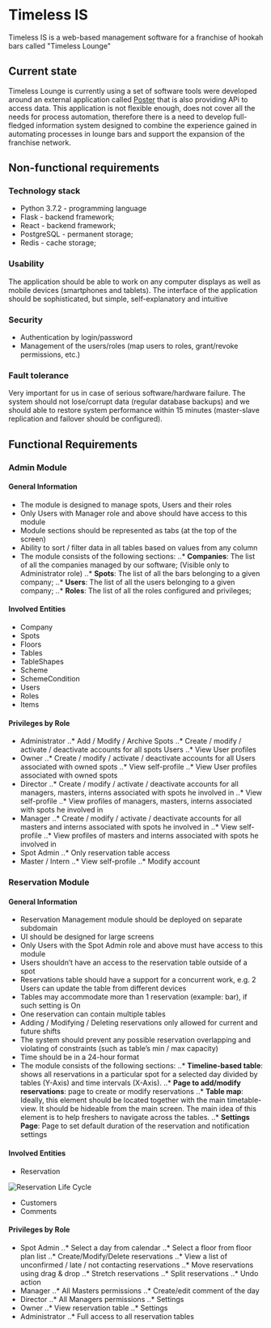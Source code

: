 # Timeless IS

Timeless IS is a web-based management software for a franchise of hookah bars called "Timeless Lounge"

## Current state

Timeless Lounge is currently using a set of software tools were developed around an external application called [Poster](https://joinposter.com/en) that is also providing APi to access data.
This application is not flexible enough, does not cover all the needs for process automation, therefore there is a need to develop full-fledged information system designed to combine the experience gained in automating processes in lounge bars and support the expansion of the franchise network.

## Non-functional requirements

### Technology stack

* Python 3.7.2 - programming language
* Flask - backend framework;
* React - backend framework;
* PostgreSQL - permanent storage;
* Redis - cache storage;

### Usability

The application should be able to work on any computer displays as well as mobile devices (smartphones and tablets). The interface of the application should be sophisticated, but simple, self-explanatory and intuitive

### Security

* Authentication by login/password
* Management of the users/roles (map users to roles, grant/revoke permissions, etc.)

### Fault tolerance

Very important for us in case of serious software/hardware failure. The system should not lose/corrupt data (regular database backups) and we should able to restore system performance within 15 minutes (master-slave replication and failover should be configured).

## Functional Requirements

### Admin Module

#### General Information

* The module is designed to manage spots, Users and their roles
* Only Users with Manager role and above should have access to this module
* Module sections should be represented as tabs (at the top of the screen)
* Ability to sort / filter data in all tables based on values ​​from any column
* The module consists of the following sections:
..* **Companies**: The list of all the companies managed by our software; (Visible only to Administrator role)
..* **Spots**: The list of all the bars belonging to a given company;
..* **Users**: The list of all the users belonging to a given company;
..* **Roles**: The list of all the roles configured and privileges;

#### Involved Entities

* Company
* Spots
* Floors
* Tables
* TableShapes
* Scheme
* SchemeCondition
* Users
* Roles
* Items

#### Privileges by Role

* Administrator
..* Add / Modify / Archive Spots
..* Create / modify / activate / deactivate accounts for all spots Users
..* View User profiles
* Owner
..* Create / modify / activate / deactivate accounts for all Users associated with owned spots
..* View self-profile
..* View User profiles associated with owned spots
* Director
..* Create / modify / activate / deactivate accounts for all managers, masters, interns associated with spots he involved in
..* View self-profile
..* View profiles of managers, masters, interns associated with spots he involved in
* Manager
..* Create / modify / activate / deactivate accounts for all masters and interns associated with spots he involved in
..* View self-profile
..* View profiles of masters and interns associated with spots he involved in
* Spot Admin
..* Only reservation table access
* Master / Intern
..* View self-profile
..* Modify account

### Reservation Module

#### General Information

* Reservation Management module should be deployed on separate subdomain
* UI should be designed for large screens
* Only Users with the Spot Admin role and above must have access to this module
* Users shouldn’t have an access to the reservation table outside of a spot
* Reservations table should have a support for a concurrent work, e.g. 2 Users can update the table from different devices
* Tables may accommodate more than 1 reservation (example: bar), if such setting is On
* One reservation can contain multiple tables
* Adding / Modifying / Deleting reservations only allowed for current and future shifts
* The system should prevent any possible reservation overlapping and violating of constraints (such as table’s min / max capacity)
* Time should be in a 24-hour format
* The module consists of the following sections:
..* **Timeline-based table**: shows all reservations in a particular spot for a selected day divided by tables (Y-Axis) and time intervals (X-Axis).
..* **Page to add/modify reservations**: page to create or modify reservations
..* **Table map**: Ideally, this element should be located together with the main timetable-view. It should be hideable from the main screen. The main idea of this element is to help freshers to navigate across the tables.
..* **Settings Page**: Page to set default duration of the reservation and notification settings

#### Involved Entities

* Reservation

![Reservation Life Cycle](https://drive.google.com/open?id=1TK7qZoj7DB68BI48PlLHac4LxkBTAc56)

* Customers
* Comments

#### Privileges by Role

* Spot Admin
..* Select a day from calendar
..* Select a floor from floor plan list
..* Create/Modify/Delete reservations
..* View a list of unconfirmed / late / not contacting reservations
..* Move reservations using drag & drop
..* Stretch reservations
..* Split reservations
..* Undo action
* Manager
..* All Masters permissions
..* Create/edit comment of the day
* Director
..* All Managers permissions
..* Settings
* Owner
..* View reservation table
..* Settings
* Administrator
..* Full access to all reservation tables
